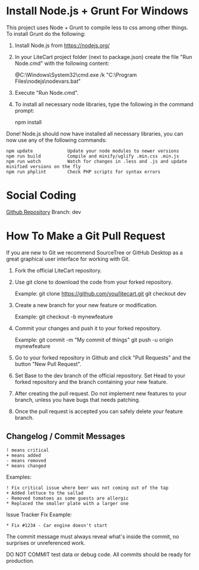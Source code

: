 # Install Node.js + Grunt For Windows

This project uses Node + Grunt to compile less to css among other things.
To install Grunt do the following:

1. Install Node.js from https://nodejs.org/

2. In your LiteCart project folder (next to package.json) create the file "Run Node.cmd" with the following content:

    @C:\Windows\System32\cmd.exe /k "C:\Program Files\nodejs\nodevars.bat"

3. Execute "Run Node.cmd".

4. To install all necessary node libraries, type the following in the command prompt:

    npm install

Done! Node.js should now have installed all necessary libraries, you can now use any of the following commands:

    npm update             Update your node modules to newer versions
    npm run build          Compile and minify/uglify .min.css .min.js
    npm run watch          Watch for changes in .less and .js and update minified versions on the fly
    npm run phplint        Check PHP scripts for syntax errors


# Social Coding

  [Github Repository](https://www.github.com/litecart/litecart)
  Branch: dev


# How To Make a Git Pull Request

If you are new to Git we recommend SourceTree or GitHub Desktop as a great graphical user interface for working with Git.

1. Fork the official LiteCart repository.

2. Use git clone to download the code from your forked repository.

    Example:
    git clone https://github.com/you/litecart.git
    git checkout dev

3. Create a new branch for your new feature or modification.

    Example:
    git checkout -b mynewfeature

4. Commit your changes and push it to your forked repository.

    Example:
    git commit -m "My commit of things"
    git push -u origin mynewfeature

5. Go to your forked repository in Github and click "Pull Requests" and the button "New Pull Request".

6. Set Base to the dev branch of the official repository.
   Set Head to your forked repository and the branch containing your new feature.

7. After creating the pull request. Do not implement new features to your branch, unless you have bugs that needs patching.

8. Once the pull request is accepted you can safely delete your feature branch.


## Changelog / Commit Messages

    ! means critical
    + means added
    - means removed
    * means changed

  Examples:

    ! Fix critical issue where beer was not coming out of the tap
    + Added lettuce to the sallad
    - Removed tomatoes as some guests are allergic
    * Replaced the smaller plate with a larger one

  Issue Tracker Fix Example:

    * Fix #1234 - Car engine doesn't start

  The commit message must always reveal what's inside the commit, no surprises or unreferenced work.

  DO NOT COMMIT test data or debug code. All commits should be ready for production.
